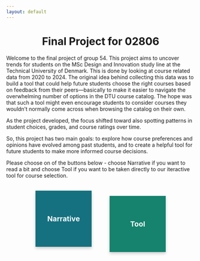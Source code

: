 ```yaml
---
layout: default
---
```

<div style="text-align: center;">
  <h1>Final Project for 02806</h1>
</div>

<div style="text-align: left;">
Welcome to the final project of group 54. This project aims to uncover trends for students on the MSc Design and Innovation study line at the Technical University of Denmark. This is done by looking at course related data from 2020 to 2024. The original idea behind collecting this data was to build a tool that could help future students choose the right courses based on feedback from their peers—basically to make it easier to navigate the overwhelming number of options in the DTU course catalog. The hope was that such a tool might even encourage students to consider courses they wouldn’t normally come across when browsing the catalog on their own.

As the project developed, the focus shifted toward also spotting patterns in student choices, grades, and course ratings over time. 

So, this project has two main goals: to explore how course preferences and opinions have evolved among past students, and to create a helpful tool for future students to make more informed course decisions. 

Please choose on of the buttons below - choose Narrative if you want to read a bit and choose Tool if you want to be taken directly to our iteractive tool for course selection.

</div>


<div style="display: flex; justify-content: center; gap: 3rem; margin-top: 2rem;">
  <a href="/narrative/" style="
    background-color: #15717F;
    color: white;
    width: 150px;
    height: 150px;
    display: flex;
    align-items: center;
    justify-content: center;
    text-decoration: none;
    font-weight: bold;
    font-size: 1.2rem;
    border-radius: 0px;
    box-shadow: 0 4px 8px rgba(0,0,0,0.2);
    transition: transform 0.2s ease;
  ">
    Narrative
  </a>

  <a href="/tool/" style="
    background-color: #15836D;
    color: white;
    width: 150px;
    height: 150px;
    display: flex;
    align-items: center;
    justify-content: center;
    text-decoration: none;
    font-weight: bold;
    font-size: 1.2rem;
    border-radius: 0px;
    box-shadow: 0 4px 8px rgba(0,0,0,0.2);
    transition: transform 0.2s ease;
  ">
    Tool
  </a>
</div>